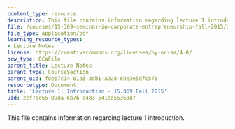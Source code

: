 ```yaml
---
content_type: resource
description: This file contains information regarding lecture 1 introduction.
file: /courses/15-369-seminar-in-corporate-entrepreneurship-fall-2015/2cf7ec6509da6b7bc483541ca55360d7_MIT15_369F15_Lecture1.pdf
file_type: application/pdf
learning_resource_types:
- Lecture Notes
license: https://creativecommons.org/licenses/by-nc-sa/4.0/
ocw_type: OCWFile
parent_title: Lecture Notes
parent_type: CourseSection
parent_uid: f8eb7c14-01a3-3db1-a928-6be3e5dfc578
resourcetype: Document
title: 'Lecture 1: Introduction - 15.369 Fall 2015'
uid: 2cf7ec65-09da-6b7b-c483-541ca55360d7
---
```

This file contains information regarding lecture 1 introduction.